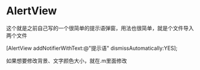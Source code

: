# AlertView


这个就是之前自己写的一个很简单的提示语弹窗，用法也很简单，就是个文件导入两个文件

[AlertView addNotifierWithText:@"提示语" dismissAutomatically:YES];

如果想要修改背景、文字颜色大小，就在.m里面修改
